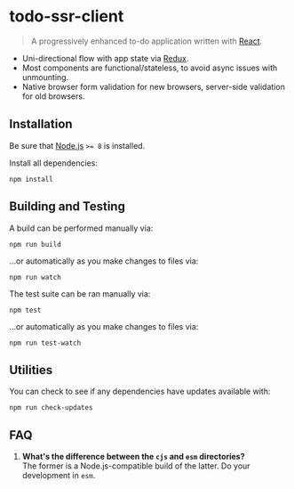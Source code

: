 # todo-ssr-client
> A progressively enhanced to-do application written with [React](https://npmjs.com/react).

* Uni-directional flow with app state via [Redux](https://npmjs.com/redux).
* Most components are functional/stateless, to avoid async issues with unmounting.
* Native browser form validation for new browsers, server-side validation for old browsers.


## Installation

Be sure that [Node.js](http://nodejs.org) `>= 8` is installed.

Install all dependencies:
```shell
npm install
```


## Building and Testing

A build can be performed manually via:
```shell
npm run build
```

…or automatically as you make changes to files via:
```shell
npm run watch
```

The test suite can be ran manually via:
```shell
npm test
```

…or automatically as you make changes to files via:
```shell
npm run test-watch
```


## Utilities

You can check to see if any dependencies have updates available with:
```shell
npm run check-updates
```


## FAQ

1. **What's the difference between the `cjs` and `esm` directories?**<br>
The former is a Node.js-compatible build of the latter. Do your development in `esm`.
